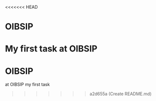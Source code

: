 <<<<<<< HEAD
# OIBSIP
My first task at OIBSIP
=======
# OIBSIP
at OIBSIP my first task
>>>>>>> a2d655a (Create README.md)
